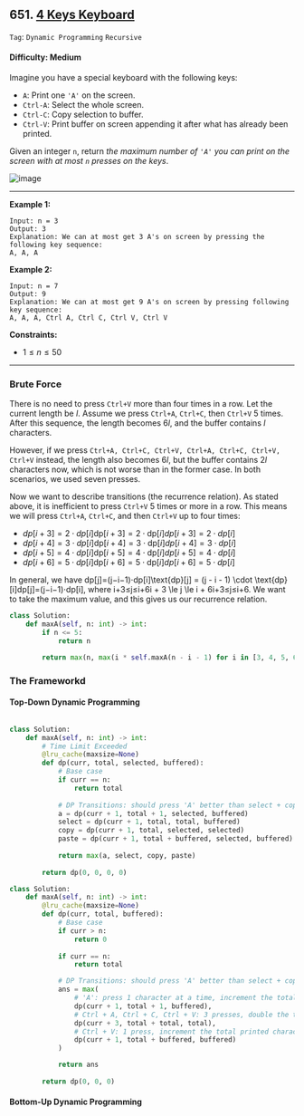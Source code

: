 ## 651. [4 Keys Keyboard](https://leetcode.com/problems/4-keys-keyboard)

```Tag```: ```Dynamic Programming``` ```Recursive```

#### Difficulty: Medium

Imagine you have a special keyboard with the following keys:

- ```A```: Print one ```'A'``` on the screen.
- ```Ctrl-A```: Select the whole screen.
- ```Ctrl-C```: Copy selection to buffer.
- ```Ctrl-V```: Print buffer on screen appending it after what has already been printed.

Given an integer ```n```, return _the maximum number of ```'A'``` you can print on the screen with at most ```n``` presses on the keys_.

![image](https://github.com/quananhle/Python/assets/35042430/483d12c7-6cd8-4d26-b94e-83a616d014ec)

---

__Example 1:__
```
Input: n = 3
Output: 3
Explanation: We can at most get 3 A's on screen by pressing the following key sequence:
A, A, A
```

__Example 2:__
```
Input: n = 7
Output: 9
Explanation: We can at most get 9 A's on screen by pressing following key sequence:
A, A, A, Ctrl A, Ctrl C, Ctrl V, Ctrl V
```

__Constraints:__

- $1 \le n \le 50$

---

### Brute Force

There is no need to press ```Ctrl+V``` more than four times in a row. Let the current length be $l$. Assume we press ```Ctrl+A```, ```Ctrl+C```, then ```Ctrl+V``` $5$ times. After this sequence, the length becomes $6l$, and the buffer contains $l$ characters.

However, if we press ```Ctrl+A, Ctrl+C, Ctrl+V, Ctrl+A, Ctrl+C, Ctrl+V, Ctrl+V``` instead, the length also becomes $6l$, but the buffer contains $2l$ characters now, which is not worse than in the former case. In both scenarios, we used seven presses.

Now we want to describe transitions (the recurrence relation). As stated above, it is inefficient to press ```Ctrl+V``` $5$ times or more in a row. This means we will press ```Ctrl+A```, ```Ctrl+C```, and then ```Ctrl+V``` up to four times:

- $dp[i+3]=2⋅dp[i]\text{dp}[i + 3] = 2 \cdot \text{dp}[i]dp[i+3]=2⋅dp[i]$
- $dp[i+4]=3⋅dp[i]\text{dp}[i + 4] = 3 \cdot \text{dp}[i]dp[i+4]=3⋅dp[i]$
- $dp[i+5]=4⋅dp[i]\text{dp}[i + 5] = 4 \cdot \text{dp}[i]dp[i+5]=4⋅dp[i]$
- $dp[i+6]=5⋅dp[i]\text{dp}[i + 6] = 5 \cdot \text{dp}[i]dp[i+6]=5⋅dp[i]$

In general, we have dp[j]=(j−i−1)⋅dp[i]\text{dp}[j] = (j - i - 1) \cdot \text{dp}[i]dp[j]=(j−i−1)⋅dp[i], where i+3≤j≤i+6i + 3 \le j \le i + 6i+3≤j≤i+6. We want to take the maximum value, and this gives us our recurrence relation.

```Python
class Solution:
    def maxA(self, n: int) -> int:
        if n <= 5:
            return n

        return max(n, max(i * self.maxA(n - i - 1) for i in [3, 4, 5, 6]))
```

### The Frameworkd

#### Top-Down Dynamic Programming

```Python

```

```Python
class Solution:
    def maxA(self, n: int) -> int:
        # Time Limit Exceeded
        @lru_cache(maxsize=None)
        def dp(curr, total, selected, buffered):
            # Base case
            if curr == n:
                return total
            
            # DP Transitions: should press 'A' better than select + copy + paste?
            a = dp(curr + 1, total + 1, selected, buffered)
            select = dp(curr + 1, total, total, buffered)
            copy = dp(curr + 1, total, selected, selected)
            paste = dp(curr + 1, total + buffered, selected, buffered)
        
            return max(a, select, copy, paste)
        
        return dp(0, 0, 0, 0)
```

```Python
class Solution:
    def maxA(self, n: int) -> int:
        @lru_cache(maxsize=None)
        def dp(curr, total, buffered):
            # Base case
            if curr > n:
                return 0
            
            if curr == n:
                return total

            # DP Transitions: should press 'A' better than select + copy + paste, and repeated paste after that?
            ans = max(
                # 'A': press 1 character at a time, increment the total printed characters by 1, buffered number remains same
                dp(curr + 1, total + 1, buffered),
                # Ctrl + A, Ctrl + C, Ctrl + V: 3 presses, double the total printed characters, update buffered size
                dp(curr + 3, total + total, total),
                # Ctrl + V: 1 press, increment the total printed character by buffered size, buffered size remains same
                dp(curr + 1, total + buffered, buffered)
            )

            return ans
        
        return dp(0, 0, 0)
```

#### Bottom-Up Dynamic Programming

```Python

```

```Python

```



